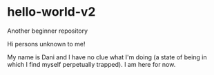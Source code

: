 # hello-world-v2
Another beginner repository

Hi persons unknown to me!

My name is Dani and I have no clue what I'm doing (a state of being in which I find myself perpetually trapped).
I am here for now.
